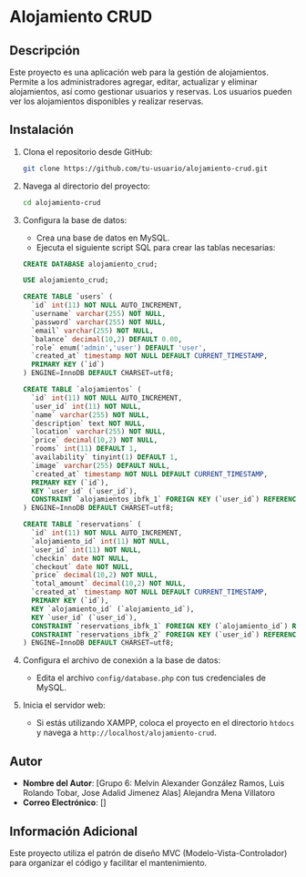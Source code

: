 # Alojamiento CRUD

## Descripción

Este proyecto es una aplicación web para la gestión de alojamientos. Permite a los administradores agregar, editar, actualizar y eliminar alojamientos, así como gestionar usuarios y reservas. Los usuarios pueden ver los alojamientos disponibles y realizar reservas.

## Instalación

1. Clona el repositorio desde GitHub:
    ```sh
    git clone https://github.com/tu-usuario/alojamiento-crud.git
    ```

2. Navega al directorio del proyecto:
    ```sh
    cd alojamiento-crud
    ```

3. Configura la base de datos:
    - Crea una base de datos en MySQL.
    - Ejecuta el siguiente script SQL para crear las tablas necesarias:

    ```sql
    CREATE DATABASE alojamiento_crud;

    USE alojamiento_crud;

    CREATE TABLE `users` (
      `id` int(11) NOT NULL AUTO_INCREMENT,
      `username` varchar(255) NOT NULL,
      `password` varchar(255) NOT NULL,
      `email` varchar(255) NOT NULL,
      `balance` decimal(10,2) DEFAULT 0.00,
      `role` enum('admin','user') DEFAULT 'user',
      `created_at` timestamp NOT NULL DEFAULT CURRENT_TIMESTAMP,
      PRIMARY KEY (`id`)
    ) ENGINE=InnoDB DEFAULT CHARSET=utf8;

    CREATE TABLE `alojamientos` (
      `id` int(11) NOT NULL AUTO_INCREMENT,
      `user_id` int(11) NOT NULL,
      `name` varchar(255) NOT NULL,
      `description` text NOT NULL,
      `location` varchar(255) NOT NULL,
      `price` decimal(10,2) NOT NULL,
      `rooms` int(11) DEFAULT 1,
      `availability` tinyint(1) DEFAULT 1,
      `image` varchar(255) DEFAULT NULL,
      `created_at` timestamp NOT NULL DEFAULT CURRENT_TIMESTAMP,
      PRIMARY KEY (`id`),
      KEY `user_id` (`user_id`),
      CONSTRAINT `alojamientos_ibfk_1` FOREIGN KEY (`user_id`) REFERENCES `users` (`id`) ON DELETE CASCADE
    ) ENGINE=InnoDB DEFAULT CHARSET=utf8;

    CREATE TABLE `reservations` (
      `id` int(11) NOT NULL AUTO_INCREMENT,
      `alojamiento_id` int(11) NOT NULL,
      `user_id` int(11) NOT NULL,
      `checkin` date NOT NULL,
      `checkout` date NOT NULL,
      `price` decimal(10,2) NOT NULL,
      `total_amount` decimal(10,2) NOT NULL,
      `created_at` timestamp NOT NULL DEFAULT CURRENT_TIMESTAMP,
      PRIMARY KEY (`id`),
      KEY `alojamiento_id` (`alojamiento_id`),
      KEY `user_id` (`user_id`),
      CONSTRAINT `reservations_ibfk_1` FOREIGN KEY (`alojamiento_id`) REFERENCES `alojamientos` (`id`) ON DELETE CASCADE,
      CONSTRAINT `reservations_ibfk_2` FOREIGN KEY (`user_id`) REFERENCES `users` (`id`) ON DELETE CASCADE
    ) ENGINE=InnoDB DEFAULT CHARSET=utf8;
    ```

4. Configura el archivo de conexión a la base de datos:
    - Edita el archivo `config/database.php` con tus credenciales de MySQL.

5. Inicia el servidor web:
    - Si estás utilizando XAMPP, coloca el proyecto en el directorio `htdocs` y navega a `http://localhost/alojamiento-crud`.

## Autor

- **Nombre del Autor**: [Grupo 6:
Melvin Alexander González Ramos, 
Luis Rolando Tobar, 
Jose Adalid Jimenez Alas]
Alejandra Mena Villatoro
- **Correo Electrónico**: []

## Información Adicional

Este proyecto utiliza el patrón de diseño MVC (Modelo-Vista-Controlador) para organizar el código y facilitar el mantenimiento.
